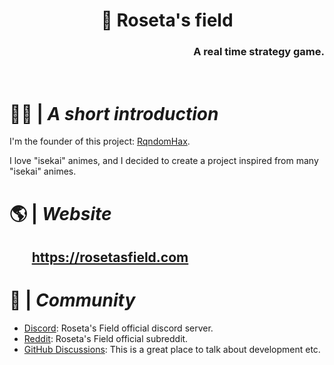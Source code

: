 <p align="center">
  
  <h1 align="center">🍿 Roseta's field</h1>
  <h3 align="right"> A real time strategy game.</h3>
  
</p>

<br>

# 🙋‍♀️ | _A short introduction_

I'm the founder of this project: <a href="https://github.com/RqndomHax">RqndomHax</a>.

I love "isekai" animes, and I decided to create a project inspired from many "isekai" animes.

# 🌎 | _Website_

## <ul>**https://rosetasfield.com** </ul>

# 👥 | _Community_

- <a href="https://discord.gg/uAZAZ8XN7g">Discord</a>: Roseta's Field official discord server.
- <a href="https://reddit.com/r/rosetasfield/">Reddit</a>: Roseta's Field official subreddit.
- <a href="https://github.com/orgs/RosetasField/discussions">GitHub Discussions</a>: This is a great place to talk about development etc.

